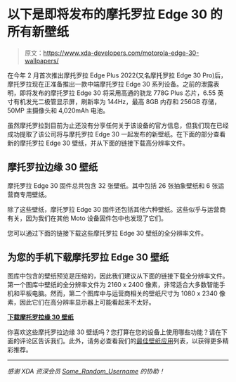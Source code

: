 # 以下是即将发布的摩托罗拉 Edge 30 的所有新壁纸

> 原文：<https://www.xda-developers.com/motorola-edge-30-wallpapers/>

在今年 2 月首次推出摩托罗拉 Edge Plus 2022(又名摩托罗拉 Edge 30 Pro)后，摩托罗拉现在正准备推出一款中端摩托罗拉 Edge 30 系列设备。之前的泄露表明，即将发布的摩托罗拉 Edge 30 将采用高通的骁龙 778G Plus 芯片，6.55 英寸有机发光二极管显示屏，刷新率为 144Hz，最高 8GB 内存和 256GB 存储，50MP 主摄像头和 4,020mAh 电池。

虽然摩托罗拉到目前为止还没有分享任何关于该设备的官方信息，但我们现在已经成功提取了该公司将与摩托罗拉 Edge 30 一起发布的新壁纸。在下面的部分查看新的摩托罗拉 Edge 30 壁纸，并从下面的链接下载高分辨率文件。

## 摩托罗拉边缘 30 壁纸

摩托罗拉 Edge 30 固件总共包含 32 张壁纸。其中包括 26 张抽象壁纸和 6 张运营商专用壁纸。

除了这些壁纸，摩托罗拉 Edge 30 固件还包括其他六种壁纸。这些似乎与运营商有关，因为我们在其他 Moto 设备固件包中也发现了它们。

您可以通过下面的链接下载这些摩托罗拉 Edge 30 壁纸的全分辨率文件。

## 为您的手机下载摩托罗拉 Edge 30 壁纸

图库中包含的壁纸预览是压缩的，因此我们建议从下面的链接下载全分辨率文件。第一个图库中壁纸的全分辨率文件为 2160 x 2400 像素，非常适合大多数智能手机和平板电脑。然而，第二个图库中与运营商相关的壁纸尺寸为 1080 x 2340 像素，因此它们在高分辨率显示器上可能看起来不太好。

**[下载摩托罗拉缘 30 壁纸](https://www.androidfilehost.com/?fid=14655340768118441445)**

你喜欢这些摩托罗拉边缘 30 壁纸吗？您打算在您的设备上使用哪些功能？请在下面的评论区告诉我们。此外，请务必查看我们的[最佳壁纸应用](https://www.xda-developers.com/best-wallpaper-background-apps/)列表，以获得更多精彩推荐。

* * *

*感谢 XDA 资深会员 [Some_Random_Username](https://forum.xda-developers.com/m/some_random_username.8234677/) 的协助！*